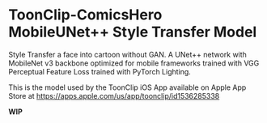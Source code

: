 # ToonClip-ComicsHero MobileUNet++ Style Transfer Model
Style Transfer a face into cartoon without GAN.  A UNet++ network with MobileNet v3 backbone optimized for mobile frameworks trained with VGG Perceptual Feature Loss trained with PyTorch Lighting.

This is the model used by the ToonClip iOS App available on Apple App Store at https://apps.apple.com/us/app/toonclip/id1536285338

**WIP**
